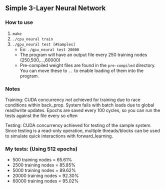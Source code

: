 ## Simple 3-Layer Neural Network

### How to use
1) `make`
2) `./cpu_neural train`
3) `./gpu_neural test [#Samples]`
    - Ex: `./gpu_neural test 20000`
    - The program will have an output file every 250 training nodes (250,500,...,60000)
    - Pre-compiled weight files are found in the `pre-compiled` directory. You can move these to `..` to enable loading of them into the program.

### Notes
Training: CUDA concurrency _not_ achieved for training due to race conditions within back_prop. System fails with batch loads due to global read/write updates.
Epochs are saved every 100 cycles, so you can run the tests against the file every so often

Testing: CUDA concurrency achieved for testing of the sample system. Since testing is a read-only operation, multiple threads/blocks can be used to simulate quick interactions with forward_learning.

### My tests: (Using 512 epochs)
- 500 training nodes = 65.61%
- 2500 training nodes = 85.85%
- 5000 training nodes = 89.62%
- 20000 training nodes = 92.30%
- 60000 training nodes = 95.02%